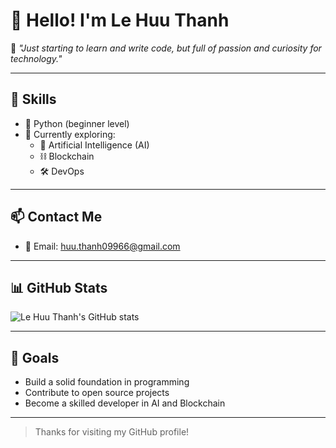 # 👋 Hello! I'm Le Huu Thanh

🎯 *"Just starting to learn and write code, but full of passion and curiosity for technology."*

---

## 🧠 Skills

- 🐍 Python (beginner level)
- 🔧 Currently exploring:
  - 🤖 Artificial Intelligence (AI)
  - ⛓️ Blockchain
  - 🛠️ DevOps

---

## 📫 Contact Me

- 📧 Email: huu.thanh09966@gmail.com

---

## 📊 GitHub Stats

![Le Huu Thanh's GitHub stats](https://github-readme-stats.vercel.app/api?username=lehuuthanh&show_icons=true&theme=tokyonight)

---

## 🚀 Goals

- Build a solid foundation in programming
- Contribute to open source projects
- Become a skilled developer in AI and Blockchain

---

> Thanks for visiting my GitHub profile!
